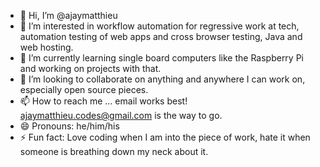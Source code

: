- 👋 Hi, I’m @ajaymatthieu
- 👀 I’m interested in workflow automation for regressive work at tech, automation testing of web apps and cross browser testing, Java and web hosting. 
- 🌱 I’m currently learning single board computers like the Raspberry Pi and working on projects with that.
- 💞️ I’m looking to collaborate on anything and anywhere I can work on, especially open source pieces.
- 📫 How to reach me ... email works best! ajaymatthieu.codes@gmail.com is the way to go.
- 😄 Pronouns: he/him/his
- ⚡ Fun fact: Love coding when I am into the piece of work, hate it when someone is breathing down my neck about it.

<!---
ajaymatthieu/ajaymatthieu is a ✨ special ✨ repository because its `README.md` (this file) appears on your GitHub profile.
You can click the Preview link to take a look at your changes.
--->
